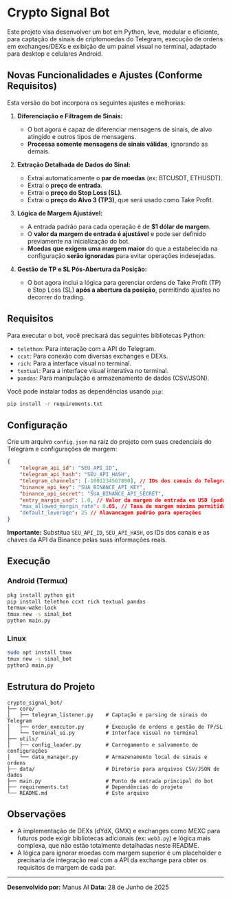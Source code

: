 # Crypto Signal Bot

Este projeto visa desenvolver um bot em Python, leve, modular e eficiente, para captação de sinais de criptomoedas do Telegram, execução de ordens em exchanges/DEXs e exibição de um painel visual no terminal, adaptado para desktop e celulares Android.

## Novas Funcionalidades e Ajustes (Conforme Requisitos)

Esta versão do bot incorpora os seguintes ajustes e melhorias:

1.  **Diferenciação e Filtragem de Sinais:**
    *   O bot agora é capaz de diferenciar mensagens de sinais, de alvo atingido e outros tipos de mensagens.
    *   **Processa somente mensagens de sinais válidas**, ignorando as demais.

2.  **Extração Detalhada de Dados do Sinal:**
    *   Extrai automaticamente o **par de moedas** (ex: BTCUSDT, ETHUSDT).
    *   Extrai o **preço de entrada**.
    *   Extrai o **preço do Stop Loss (SL)**.
    *   Extrai o **preço do Alvo 3 (TP3)**, que será usado como Take Profit.

3.  **Lógica de Margem Ajustável:**
    *   A entrada padrão para cada operação é de **$1 dólar de margem**.
    *   O **valor da margem de entrada é ajustável** e pode ser definido previamente na inicialização do bot.
    *   **Moedas que exigem uma margem maior** do que a estabelecida na configuração **serão ignoradas** para evitar operações indesejadas.

4.  **Gestão de TP e SL Pós-Abertura da Posição:**
    *   O bot agora inclui a lógica para gerenciar ordens de Take Profit (TP) e Stop Loss (SL) **após a abertura da posição**, permitindo ajustes no decorrer do trading.

## Requisitos

Para executar o bot, você precisará das seguintes bibliotecas Python:

*   `telethon`: Para interação com a API do Telegram.
*   `ccxt`: Para conexão com diversas exchanges e DEXs.
*   `rich`: Para a interface visual no terminal.
*   `textual`: Para a interface visual interativa no terminal.
*   `pandas`: Para manipulação e armazenamento de dados (CSV/JSON).

Você pode instalar todas as dependências usando `pip`:

```bash
pip install -r requirements.txt
```

## Configuração

Crie um arquivo `config.json` na raiz do projeto com suas credenciais do Telegram e configurações de margem:

```json
{
    "telegram_api_id": "SEU_API_ID",
    "telegram_api_hash": "SEU_API_HASH",
    "telegram_channels": [-1001234567890], // IDs dos canais do Telegram
    "binance_api_key": "SUA_BINANCE_API_KEY",
    "binance_api_secret": "SUA_BINANCE_API_SECRET",
    "entry_margin_usd": 1.0, // Valor da margem de entrada em USD (padrão: 1.0)
    "max_allowed_margin_rate": 0.05, // Taxa de margem máxima permitida (ex: 0.05 = 5%)
    "default_leverage": 25 // Alavancagem padrão para operações
}
```

**Importante:** Substitua `SEU_API_ID`, `SEU_API_HASH`, os IDs dos canais e as chaves da API da Binance pelas suas informações reais.

## Execução

### Android (Termux)

```bash
pkg install python git
pip install telethon ccxt rich textual pandas
termux-wake-lock
tmux new -s sinal_bot
python main.py
```

### Linux

```bash
sudo apt install tmux
tmux new -s sinal_bot
python3 main.py
```

## Estrutura do Projeto

```
crypto_signal_bot/
├── core/
│   ├── telegram_listener.py    # Captação e parsing de sinais do Telegram
│   ├── order_executor.py       # Execução de ordens e gestão de TP/SL
│   └── terminal_ui.py          # Interface visual no terminal
├── utils/
│   ├── config_loader.py        # Carregamento e salvamento de configurações
│   └── data_manager.py         # Armazenamento local de sinais e ordens
├── data/                       # Diretório para arquivos CSV/JSON de dados
├── main.py                     # Ponto de entrada principal do bot
├── requirements.txt            # Dependências do projeto
└── README.md                   # Este arquivo
```

## Observações

*   A implementação de DEXs (dYdX, GMX) e exchanges como MEXC para futuros pode exigir bibliotecas adicionais (ex: `web3.py`) e lógica mais complexa, que não estão totalmente detalhadas neste README.
*   A lógica para ignorar moedas com margem superior é um placeholder e precisaria de integração real com a API da exchange para obter os requisitos de margem de cada par.

---

**Desenvolvido por:** Manus AI
**Data:** 28 de Junho de 2025


